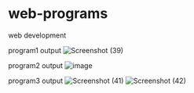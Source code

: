 # web-programs
web development

program1 output
![Screenshot (39)](https://github.com/kashamma2024/web-programs/assets/136564023/1128a95a-fda3-47d7-b1d1-76abf02290a1)


program2 output
![image](https://github.com/kashamma2024/web-programs/assets/136564023/f56c1a6e-9a88-4399-bbff-0dcfef6ebc97)

program3 output
![Screenshot (41)](https://github.com/kashamma2024/web-programs/assets/136564023/8fa1e777-8ef4-4294-96e9-c86d842b5cd7)
![Screenshot (42)](https://github.com/kashamma2024/web-programs/assets/136564023/2a668595-53c3-4062-905b-d49374f94ec9)



